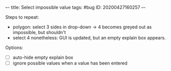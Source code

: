 –-
title: Select impossible value
tags: #bug
   ID: 20200427160257
–-

Steps to repeat:
* polygon: select 3 sides in drop-down → 4 becomes greyed out as impossible, but shouldn't
* select 4 nonetheless: GUI is updated, but an empty explain box appears.

Options:
- [ ] auto-hide empty explain box
- [ ] ignore possible values when a value has been entered
